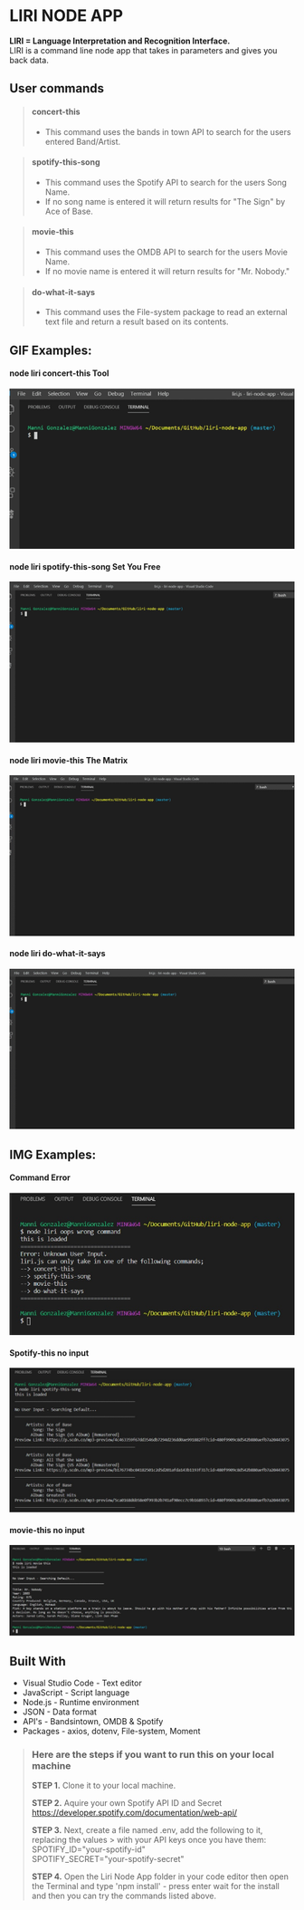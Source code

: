 # LIRI NODE APP

**LIRI = Language Interpretation and Recognition Interface.**  
LIRI is a command line node app that takes in parameters and gives you back data.

## User commands

> #### concert-this
>
> - This command uses the bands in town API to search for the users entered Band/Artist.

> #### spotify-this-song
>
> - This command uses the Spotify API to search for the users Song Name.
> - If no song name is entered it will return results for "The Sign" by Ace of Base.

> #### movie-this
>
> - This command uses the OMDB API to search for the users Movie Name.
> - If no movie name is entered it will return results for "Mr. Nobody."

> #### do-what-it-says
>
> - This command uses the File-system package to read an external text file and return a result based on its contents.

## GIF Examples:

#### node liri concert-this Tool

![alt text](./images/concertThis.gif "concert-this command example")

#### node liri spotify-this-song Set You Free

![alt text](./images/spotifyThis.gif "spotify-this-song command example")

#### node liri movie-this The Matrix

![alt text](./images/movieThis.gif "movie-this command example")

#### node liri do-what-it-says

![alt text](./images/doWhatItSays.gif "do-what-it-says command example")

## IMG Examples:

#### Command Error

![alt text](./images/commandError.jpg "Command error example")

#### Spotify-this no input

![alt text](./images/spotifyDefault.jpg "Spotify-this no input example")

#### movie-this no input

![alt text](./images/movieThisDefault.jpg "movie-this no input example")

## Built With

- Visual Studio Code - Text editor
- JavaScript - Script language
- Node.js - Runtime environment
- JSON - Data format
- API's - Bandsintown, OMDB & Spotify
- Packages - axios, dotenv, File-system, Moment

> ### Here are the steps if you want to run this on your local machine
>
> **STEP 1.**
> Clone it to your local machine.
>
> **STEP 2.**
> Aquire your own Spotify API ID and Secret
> https://developer.spotify.com/documentation/web-api/
>
> **STEP 3.**
> Next, create a file named .env, add the following to it, replacing the values > with your API keys once you have them:  
> SPOTIFY_ID="your-spotify-id"  
> SPOTIFY_SECRET="your-spotify-secret"
>
> **STEP 4.**
> Open the Liri Node App folder in your code editor then open the Terminal and type 'npm install' - press enter wait for the install and then you can try the commands listed above.
